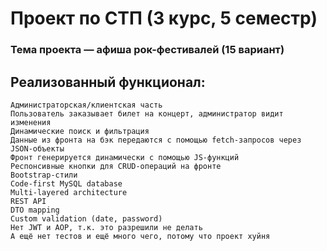 # Проект по СТП (3 курс, 5 семестр)
### Тема проекта — афиша рок-фестивалей (15 вариант)

## Реализованный функционал:
    Администраторская/клиентская часть
    Пользователь заказывает билет на концерт, администратор видит изменения
    Динамические поиск и фильтрация
    Данные из фронта на бэк передаются с помощью fetch-запросов через JSON-объекты
    Фронт генерируется динамически с помощью JS-функций
    Респонсивные кнопки для CRUD-операций на фронте
    Bootstrap-стили
    Code-first MySQL database
    Multi-layered architecture
    REST API
    DTO mapping
    Custom validation (date, password)
    Нет JWT и AOP, т.к. это разрешили не делать
    А ещё нет тестов и ещё много чего, потому что проект хуйня
